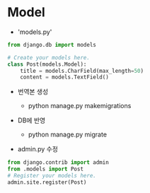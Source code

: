 # Model

- 'models.py'
```python
from django.db import models

# Create your models here.
class Post(models.Model):
    title = models.CharField(max_length=50)
    content = models.TextField()
```

- 번역본 생성
    - python manage.py makemigrations

- DB에 반영
    - python manage.py migrate


- admin.py 수정 
```python
from django.contrib import admin
from .models import Post
# Register your models here.
admin.site.register(Post)
```



